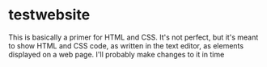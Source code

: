 # testwebsite

This is basically a primer for HTML and CSS.
It's not perfect, but it's meant to show HTML and CSS code, as written in the text editor, as elements displayed on a web page.
I'll probably make changes to it in time

